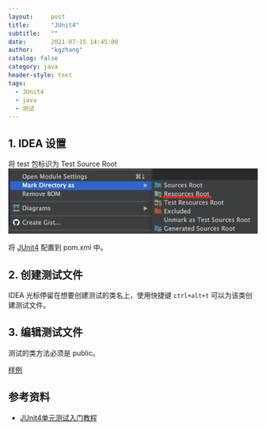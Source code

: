 ```yaml
---
layout:     post
title:      "JUnit4"
subtitle:   ""
date:       2021-07-15 14:45:00
author:     "kgzhang"
catalog: false
category: java
header-style: text
tags:
  - JUnit4
  - java
  - 测试
---
```


## 1. IDEA 设置 
将 test 包标识为 Test Source Root
![junit4](/img/junit4.png)

将 [JUnit4](https://github.com/junit-team/junit4/wiki/Download-and-Install) 配置到 pom.xml 中。

## 2. 创建测试文件
IDEA 光标停留在想要创建测试的类名上，使用快捷键 `ctrl+alt+t` 可以为该类创建测试文件。

## 3. 编辑测试文件
测试的类方法必须是 public。

[样例](https://gist.github.com/kougazhang/31330fdf9b4a3f286ccdba89a0830033)

## 参考资料
+ [JUnit4单元测试入门教程](https://www.jianshu.com/p/7088822e21a3)